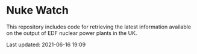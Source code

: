 # Nuke Watch

This repository includes code for retrieving the latest information available on the output of EDF nuclear power plants in the UK.

Last updated: 2021-06-16 19:09
